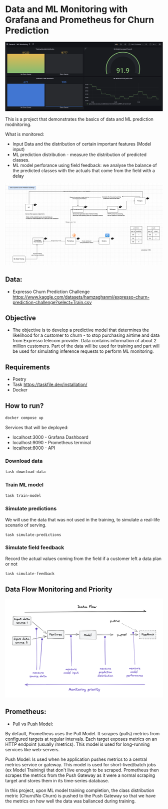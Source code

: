 # Data and ML Monitoring with Grafana and Prometheus for Churn Prediction

![Dashboard](materials/grafana-dashboard.png)

This is a project that demonstrates the basics of data and ML prediction modnitoring. 

What is monitored:
- Input Data and the distribution of certain important features (Model input)
- ML prediction distribution - measure the distribution of predicted classes.
- ML model perforance using field feedback: we analyse the balance of the predicted classes with the actuals that come from the field with a delay


![Architecture](materials/architecture.png)

## Data:

- Expresso Churn Prediction Challenge
https://www.kaggle.com/datasets/hamzaghanmi/expresso-churn-prediction-challenge?select=Train.csv

## Objective
- The objective is to develop a predictive model that determines the likelihood for a customer to churn - to stop purchasing airtime and data from Expresso telecom provider.
Data contains information of about 2 million customers.
Part of the data will be used for training and part will be used for simulating 
inference requests to perform ML monitoring.

## Requirements

- Poetry
- Task https://taskfile.dev/installation/
- Docker
 

## How to run?

```bash
docker compose up
```

Services that will be deployed:

- localhost:3000 - Grafana Dashboard
- localhost:9090 - Prometheus terminal
- localhost:8000 - API

### Download data
```bash
task download-data
``` 

### Train ML model
```bash
task train-model
``` 

### Simulate predictions
We will use the data that was not used in the training, to simulate a real-life scenario of serving.

```bash
task simulate-predictions
``` 

### Simulate field feedback
Record the actual values coming from the field if a customer left a data plan or not

```bash
task simulate-feedback
``` 

## Data Flow Monitoring and Priority
![Monitoring Priority](materials/Data_Flow_Monitoring_and_Priority.png)


## Prometheus:
- Pull vs Push Model:

By default, Prometheus uses the Pull Model. It scrapes (pulls) metrics from configured targets at regular intervals.
Each target exposes metrics on an HTTP endpoint (usually /metrics). This model is used for long-running services like web-servers.

Push Model: Is used when he application pushes metrics to a central metrics service or gateway. This model is used for short-lived/batch
jobs (ex Model Training) that don't live enough to be scraped. Prometheus then scrapes the metrics from the Push Gateway
as it were a normal scraping target and stores them in its time-series database.

In this project, upon ML model training completion, the class distribution metric (Churn/No Churn) is pushed to the Push Gateway 
so that we have the metrics on how well the data was ballanced during training.